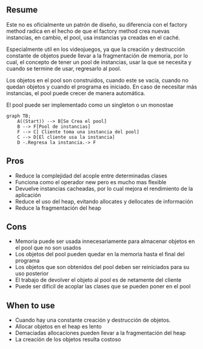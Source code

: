 ## Resume

Este no es oficialmente un patrón de diseño, su diferencia con el factory method radica 
en el hecho de que el factory method crea nuevas instancias, en cambio, el pool, usa
instancias ya creadas en el caché.

Especialmente util en los videojuegos, ya que la creación y destrucción constante de
objetos puede llevar a la fragmentación de memoria, por lo cual, el concepto de 
tener un pool de instancias, usar la que se necesita y cuando se termine de usar, 
regresarlo al pool.

Los objetos en el pool son construidos, cuando este se vacía, cuando no quedan objetos
y cuando  el programa es iniciado. En caso de necesitar más instancias, el pool puede
crecer de manera automática.

El pool puede ser implementado como un singleton o un monostae

```mermaid
graph TB;
    A((Start)) --> B[Se Crea el pool]
    B --> F[Pool de instancias]
    F --> C[ Cliente toma una instancia del pool]
    C --> D[El cliente usa la instancia]
    D -.Regresa la instancia.-> F
```

## Pros

- Reduce la complejidad del acople entre determinadas clases
- Funciona como el operador new pero es mucho mas flexible
- Devuelve instancias cacheadas, por lo cual mejora el rendimiento de la aplicación
- Reduce el uso del heap, evitando allocates y dellocates de información
- Reduce la fragmentación del heap

## Cons
- Memoria puede ser usada innecesariamente para almacenar objetos en el pool que no son usados
- Los objetos del pool pueden quedar en la memoria hasta el final del programa
- Los objetos que son obtenidos del pool deben ser reiniciados para su uso posterior
- El trabajo de devolver el objeto al pool es de netamente del cliente
- Puede ser dificil de acoplar las clases que se pueden poner en el pool 

## When to use

- Cuando hay una constante creación y destrucción de objetos.
- Allocar objetos en el heap es lento
- Demaciadas allocaciones pueden llevar a la fragmentación del heap
- La creación de los objetos resulta costoso



